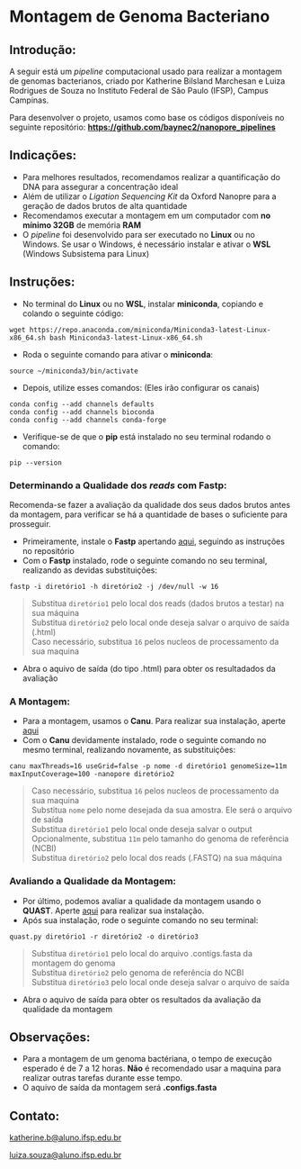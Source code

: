 # Montagem de Genoma Bacteriano
## Introdução:

A seguir está um _pipeline_ computacional usado para realizar a montagem de genomas bacterianos, criado por Katherine Bilsland Marchesan e Luiza Rodrigues de Souza no Instituto Federal de São Paulo (IFSP), Campus Campinas.

Para desenvolver o projeto, usamos como base os códigos disponíveis no seguinte repositório:
**https://github.com/baynec2/nanopore_pipelines**

## Indicações:
- Para melhores resultados, recomendamos realizar a quantificação do DNA para assegurar a concentração ideal
- Além de utilizar o _Ligation Sequencing Kit_ da Oxford Nanopre para a geração de dados brutos de alta quantidade
- Recomendamos executar a montagem em um computador com **no mínimo 32GB** de memória **RAM**
- O _pipeline_ foi desenvolvido para ser executado no **Linux** ou no Windows. Se usar o Windows, é necessário instalar e ativar o **WSL** (Windows Subsistema para Linux)

## Instruções:
- No terminal do **Linux** ou no **WSL**, instalar **miniconda**, copiando e colando o seguinte código:
```
wget https://repo.anaconda.com/miniconda/Miniconda3-latest-Linux-x86_64.sh bash Miniconda3-latest-Linux-x86_64.sh
```
- Roda o seguinte comando para ativar o **miniconda**:
```
source ~/miniconda3/bin/activate
```
- Depois, utilize esses comandos: (Eles irão configurar os canais)
```
conda config --add channels defaults
conda config --add channels bioconda
conda config --add channels conda-forge 
```
- Verifique-se de que o **pip** está instalado no seu terminal rodando o comando:
```
pip --version
```
### Determinando a Qualidade dos _reads_ com Fastp:
Recomenda-se fazer a avaliação da qualidade dos seus dados brutos antes da montagem, para verificar se há a quantidade de bases o suficiente para prosseguir.
- Primeiramente, instale o **Fastp** apertando [aqui](https://github.com/OpenGene/fastp), seguindo as instruções no repositório
- Com o **Fastp** instalado, rode o seguinte comando no seu terminal, realizando as devidas substituições:
```
fastp -i diretório1 -h diretório2 -j /dev/null -w 16
```
> Substitua ```diretório1``` pelo local dos reads (dados brutos a testar) na sua máquina\
> Substitua ```diretório2``` pelo local onde deseja salvar o arquivo  de saída (.html)\
> Caso necessário, substitua ```16``` pelos nucleos de processamento da sua maquina
- Abra o aquivo de saída (do tipo .html) para obter os resultadados da avaliação

### A Montagem:
- Para a montagem, usamos o **Canu**. Para realizar sua instalação, aperte [aqui](https://github.com/marbl/canu)
- Com o **Canu** devidamente instalado, rode o seguinte comando no mesmo terminal, realizando novamente, as substituições:
```
canu maxThreads=16 useGrid=false -p nome -d diretório1 genomeSize=11m maxInputCoverage=100 -nanopore diretório2
```
> Caso necessário, substitua ```16``` pelos nucleos de processamento da sua maquina\
> Substitua ```nome``` pelo nome desejada da sua amostra. Ele será o arquivo de saída\
> Substitua ```diretório1``` pelo local onde deseja salvar o output\
> Opcionalmente, substitua ```11m``` pelo tamanho do genoma de referência (NCBI)\
> Substitua ```diretório2``` pelo local dos reads (.FASTQ) na sua máquina

### Avaliando a Qualidade da Montagem:
- Por último, podemos avaliar a qualidade da montagem usando o **QUAST**. Aperte [aqui](https://github.com/ablab/quast) para realizar sua instalação.
- Após sua instalação, rode o seguinte comando no seu terminal:
```
quast.py diretório1 -r diretório2 -o diretório3
```
> Substitua ```diretório1```   pelo local do arquivo .contigs.fasta da montagem do genoma\
> Substitua ```diretório2``` pelo genoma de referência do NCBI\
> Substitua ```diretório3``` pelo local onde deseja salvar o arquivo de saída
- Abra o aquivo de saída para obter os resultados da avaliação da qualidade da montagem

## Observações:
- Para a montagem de um genoma bactériana, o tempo de execução esperado é de 7 a 12 horas. **Não** é recomendado usar a maquina para realizar outras tarefas durante esse tempo.
- O aquivo de saída da montagem será **.configs.fasta**

## Contato:
katherine.b@aluno.ifsp.edu.br

luiza.souza@aluno.ifsp.edu.br
